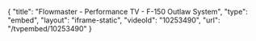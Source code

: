 {
    "title": "Flowmaster - Performance TV - F-150 Outlaw System",
    "type": "embed",
    "layout": "iframe-static",
    "videoId": "10253490",
    "url": "\/tvpembed\/10253490"
}
